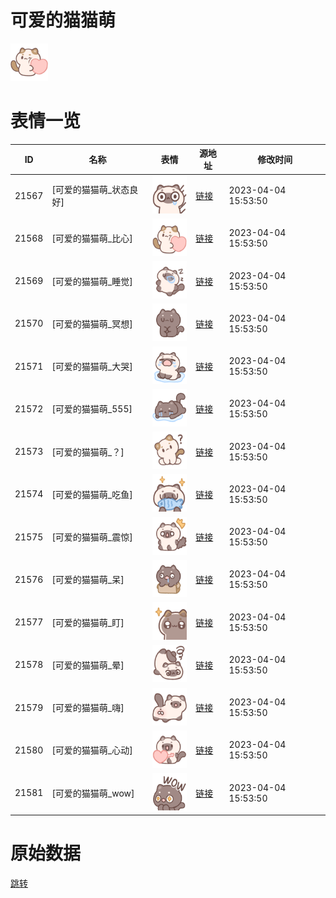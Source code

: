 # 可爱的猫猫萌

<img src="./cover.png" height="60" alt="cover" />

# 表情一览

|ID|名称|表情|源地址|修改时间|
|----|----|----|----|----|
|21567|[可爱的猫猫萌_状态良好]|<img src="./pic/021567_%5B可爱的猫猫萌_状态良好%5D.png" height="60" alt="状态良好"/>|[链接](https://i0.hdslb.com/bfs/garb/ac955da32e2f83fdb8c5634ea6832a5750f05784.png)|2023-04-04 15:53:50|
|21568|[可爱的猫猫萌_比心]|<img src="./pic/021568_%5B可爱的猫猫萌_比心%5D.png" height="60" alt="比心"/>|[链接](https://i0.hdslb.com/bfs/garb/795a7d63cfd53f78219c5d1825fc80a9e689da21.png)|2023-04-04 15:53:50|
|21569|[可爱的猫猫萌_睡觉]|<img src="./pic/021569_%5B可爱的猫猫萌_睡觉%5D.png" height="60" alt="睡觉"/>|[链接](https://i0.hdslb.com/bfs/garb/801a060a064da27999dd000ef969f46310448f46.png)|2023-04-04 15:53:50|
|21570|[可爱的猫猫萌_冥想]|<img src="./pic/021570_%5B可爱的猫猫萌_冥想%5D.png" height="60" alt="冥想"/>|[链接](https://i0.hdslb.com/bfs/garb/1f53ad1291a96c5a983784392b696e93d3beb6d7.png)|2023-04-04 15:53:50|
|21571|[可爱的猫猫萌_大哭]|<img src="./pic/021571_%5B可爱的猫猫萌_大哭%5D.png" height="60" alt="大哭"/>|[链接](https://i0.hdslb.com/bfs/garb/a1add97f7c33a7c98c69842735d4726c1ad2f0e4.png)|2023-04-04 15:53:50|
|21572|[可爱的猫猫萌_555]|<img src="./pic/021572_%5B可爱的猫猫萌_555%5D.png" height="60" alt="555"/>|[链接](https://i0.hdslb.com/bfs/garb/b796eb7e59f70e84e29230d5248b7aa31eb975e1.png)|2023-04-04 15:53:50|
|21573|[可爱的猫猫萌_？]|<img src="./pic/021573_%5B可爱的猫猫萌_？%5D.png" height="60" alt="？"/>|[链接](https://i0.hdslb.com/bfs/garb/60f1a544254a7149035079212de1898d46be63d4.png)|2023-04-04 15:53:50|
|21574|[可爱的猫猫萌_吃鱼]|<img src="./pic/021574_%5B可爱的猫猫萌_吃鱼%5D.png" height="60" alt="吃鱼"/>|[链接](https://i0.hdslb.com/bfs/garb/294bd4e193245ca21cf524cabc73e87caffed444.png)|2023-04-04 15:53:50|
|21575|[可爱的猫猫萌_震惊]|<img src="./pic/021575_%5B可爱的猫猫萌_震惊%5D.png" height="60" alt="震惊"/>|[链接](https://i0.hdslb.com/bfs/garb/d4921ff6f1f012ed511cc6bdebd7c235df113c8c.png)|2023-04-04 15:53:50|
|21576|[可爱的猫猫萌_呆]|<img src="./pic/021576_%5B可爱的猫猫萌_呆%5D.png" height="60" alt="呆"/>|[链接](https://i0.hdslb.com/bfs/garb/c734626b54823e878ed52a2f4152e170a35b3f2f.png)|2023-04-04 15:53:50|
|21577|[可爱的猫猫萌_盯]|<img src="./pic/021577_%5B可爱的猫猫萌_盯%5D.png" height="60" alt="盯"/>|[链接](https://i0.hdslb.com/bfs/garb/92cb8511357ffe5b21198dbedf4db69717b32a1b.png)|2023-04-04 15:53:50|
|21578|[可爱的猫猫萌_晕]|<img src="./pic/021578_%5B可爱的猫猫萌_晕%5D.png" height="60" alt="晕"/>|[链接](https://i0.hdslb.com/bfs/garb/6a4557da5d418fdc22c4d74117a006ee3a4ed5a9.png)|2023-04-04 15:53:50|
|21579|[可爱的猫猫萌_嗨]|<img src="./pic/021579_%5B可爱的猫猫萌_嗨%5D.png" height="60" alt="嗨"/>|[链接](https://i0.hdslb.com/bfs/garb/4b59ff6ae5a2e589c86c3006e80668bb0bd11c14.png)|2023-04-04 15:53:50|
|21580|[可爱的猫猫萌_心动]|<img src="./pic/021580_%5B可爱的猫猫萌_心动%5D.png" height="60" alt="心动"/>|[链接](https://i0.hdslb.com/bfs/garb/6c1f5f8b1af8d5977573f26601809f231d174ebf.png)|2023-04-04 15:53:50|
|21581|[可爱的猫猫萌_wow]|<img src="./pic/021581_%5B可爱的猫猫萌_wow%5D.png" height="60" alt="wow"/>|[链接](https://i0.hdslb.com/bfs/garb/baeb3c885abed8acd186f2757ee1ba7848d058f5.png)|2023-04-04 15:53:50|

# 原始数据

[跳转](./raw.json)

